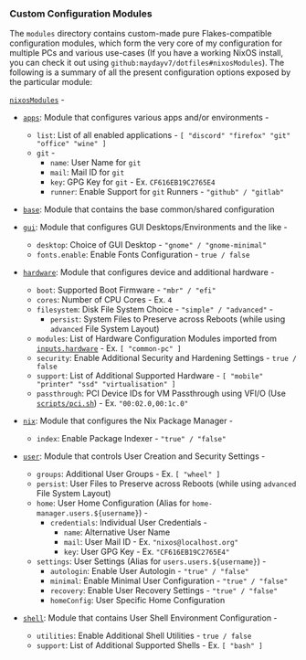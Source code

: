 ### Custom Configuration Modules
The `modules` directory contains custom-made pure Flakes-compatible configuration modules, which form the very core of my configuration for multiple PCs and various use-cases (If you have a working NixOS install, you can check it out using `github:maydayv7/dotfiles#nixosModules`). The following is a summary of all the present configuration options exposed by the particular module:

[`nixosModules`](./default.nix) -
* [`apps`](./apps): Module that configures various apps and/or environments -
  + `list`: List of all enabled applications - `[ "discord" "firefox" "git" "office" "wine" ]`
  + `git` -
    * `name`: User Name for `git`
    * `mail`: Mail ID for `git`
    * `key`: GPG Key for `git` - Ex. `CF616EB19C2765E4`
    * `runner`: Enable Support for `git` Runners - `"github" / "gitlab"`

* [`base`](./base): Module that contains the base common/shared configuration

* [`gui`](./gui): Module that configures GUI Desktops/Environments and the like -
  + `desktop`: Choice of GUI Desktop - `"gnome" / "gnome-minimal"`
  + `fonts.enable`: Enable Fonts Configuration - `true / false`

* [`hardware`](./hardware): Module that configures device and additional hardware -
  + `boot`: Supported Boot Firmware - `"mbr" / "efi"`
  + `cores`: Number of CPU Cores - Ex. `4`
  + `filesystem`: Disk File System Choice - `"simple" / "advanced"` -
    * `persist`: System Files to Preserve across Reboots (while using `advanced` File System Layout)
  + `modules`: List of Hardware Configuration Modules imported from [`inputs.hardware`](https://github.com/nixos/nixos-hardware) - Ex. `[ "common-pc" ]`
  + `security`: Enable Additional Security and Hardening Settings - `true / false`
  + `support`: List of Additional Supported Hardware - `[ "mobile" "printer" "ssd" "virtualisation" ]`
  + `passthrough`: PCI Device IDs for VM Passthrough using VFI/O (Use [`scripts/pci.sh`](../scripts/pci.sh)) - Ex. `"00:02.0,00:1c.0"`

* [`nix`](./nix): Module that configures the Nix Package Manager -
  + `index`: Enable Package Indexer - `"true" / "false"`

* [`user`](./user): Module that controls User Creation and Security Settings -
  + `groups`: Additional User Groups - Ex. `[ "wheel" ]`
  + `persist`: User Files to Preserve across Reboots (while using `advanced` File System Layout)
  + `home`: User Home Configuration (Alias for `home-manager.users.${username}`) -
    * `credentials`: Individual User Credentials -
      + `name`: Alternative User Name
      + `mail`: User Mail ID - Ex. `"nixos@localhost.org"`
      + `key`: User GPG Key - Ex. `"CF616EB19C2765E4"`
  + `settings`: User Settings (Alias for `users.users.${username}`) -
    * `autologin`: Enable User Autologin - `"true" / "false"`
    * `minimal`: Enable Minimal User Configuration - `"true" / "false"`
    * `recovery`: Enable User Recovery Settings - `"true" / "false"`
    * `homeConfig`: User Specific Home Configuration

* [`shell`](./shell): Module that contains User Shell Environment Configuration -
  + `utilities`: Enable Additional Shell Utilities - `true / false`
  + `support`: List of Additional Supported Shells - Ex. `[ "bash" ]`